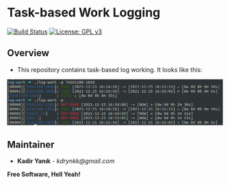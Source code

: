 # Task-based Work Logging
[![Build Status](https://travis-ci.org/joemccann/dillinger.svg?branch=master)](https://travis-ci.org/joemccann/dillinger) [![License: GPL v3](https://img.shields.io/badge/License-GPLv3-blue.svg)](https://www.gnu.org/licenses/gpl-3.0)

## Overview
 - This repository contains task-based log working. It looks like this:

<img src="log-work.png">

## Maintainer
 - **Kadir Yanık** - _kdrynkk@gmail.com_

**Free Software, Hell Yeah!**
